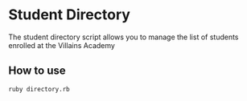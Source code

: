 # Student Directory #

The student directory script allows you to manage the list of students enrolled at the Villains Academy

## How to use ##

```shell
ruby directory.rb
```